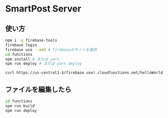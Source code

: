 # SmartPost Server

## 使い方
```sh
npm i -g firebase-tools
firebase login
firebase use --add # firebaseのサイトを選択
cd functions
npm install # または yarn
npm run deploy # または yarn deploy
```
```
curl https://us-central1-$(firebase use).cloudfunctions.net/helloWorld
```

## ファイルを編集したら
```sh
cd functions
npm run build
npm run deploy
```
